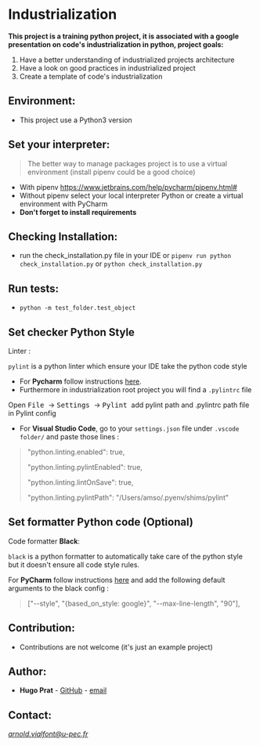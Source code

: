 # Industrialization
**This project is a training python project, it is associated with a google 
presentation on code's industrialization in python, project goals:**
1. Have a better understanding of industrialized projects architecture
2. Have a look on good practices in industrialized project 
3. Create a template of code's industrialization

## Environment:
- This project use a Python3 version

## Set your interpreter:
> The better way to manage packages project is to use a virtual environment (install pipenv could be a good choice)
- With pipenv https://www.jetbrains.com/help/pycharm/pipenv.html#
- Without pipenv select your local interpreter Python or create a virtual environment with PyCharm
- **Don't forget to install requirements**

## Checking Installation:
- run the check_installation.py file in your IDE or `pipenv run python check_installation.py` or 
`python check_installation.py`  

## Run tests:
- `python -m test_folder.test_object`

## Set checker Python Style
Linter :

`pylint` is a python linter which ensure your IDE take the python code style

- For **Pycharm** follow instructions <a href=http://pylint.pycqa.org/en/latest/user_guide/ide-integration.html#pylint-in-pycharm>here</a>.
- Furthermore in industrialization root project you will find a `.pylintrc` file

Open <kbd>File </kbd>-> <kbd>Settings </kbd>-> <kbd>Pylint </kbd> add pylint path and .pylintrc path file in Pylint config

- For **Visual Studio Code**, go to your `settings.json` file under `.vscode folder/` and paste those lines :

> "python.linting.enabled": true,
>
> "python.linting.pylintEnabled": true,
>
> "python.linting.lintOnSave": true,
>
> "python.linting.pylintPath": "/Users/amso/.pyenv/shims/pylint"

## Set formatter Python code (Optional)
Code formatter **Black**:

`black` is a python formatter to automatically take care of the python style but it doesn't ensure all code style rules.

For **PyCharm** follow instructions <a href=https://black.readthedocs.io/en/stable/editor_integration.html>here</a> 
and add the following default arguments to the black config :

>["--style", "{based_on_style: google}", "--max-line-length", "90"],


## Contribution:
- Contributions are not welcome (it's just an example project)

## Author:
- **Hugo Prat** - [GitHub](https://github.com/PratHugo) - [email](mailto:hugoprat95@gmail.com) 

## Contact:
*[arnold.vialfont@u-pec.fr](mailto:arnold.vialfont@u-pec.fr)*